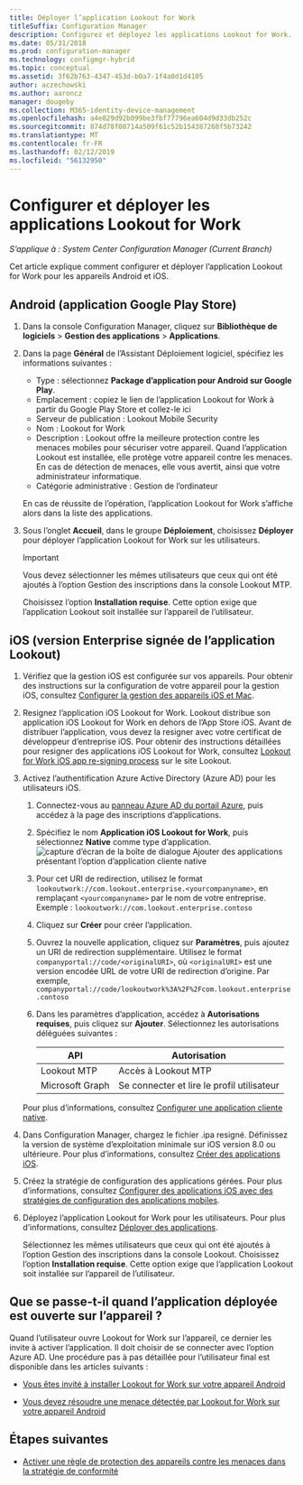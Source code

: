 ```yaml
---
title: Déployer l’application Lookout for Work
titleSuffix: Configuration Manager
description: Configurez et déployez les applications Lookout for Work.
ms.date: 05/31/2018
ms.prod: configuration-manager
ms.technology: configmgr-hybrid
ms.topic: conceptual
ms.assetid: 3f62b763-4347-453d-b0a7-1f4a0d1d4105
author: aczechowski
ms.author: aaroncz
manager: dougeby
ms.collection: M365-identity-device-management
ms.openlocfilehash: a4e829d92b099be3fbf77796ea604d9d33db252c
ms.sourcegitcommit: 874d78f08714a509f61c52b154387268f5b73242
ms.translationtype: MT
ms.contentlocale: fr-FR
ms.lasthandoff: 02/12/2019
ms.locfileid: "56132950"
---
```

# <a name="configure-and-deploy-lookout-for-work-apps"></a>Configurer et déployer les applications Lookout for Work

*S’applique à : System Center Configuration Manager (Current Branch)*

Cet article explique comment configurer et déployer l’application Lookout for Work pour les appareils Android et iOS.



## <a name="android-google-play-store-app"></a>Android (application Google Play Store)
1.  Dans la console Configuration Manager, cliquez sur **Bibliothèque de logiciels** > **Gestion des applications** > **Applications**.  

2.  Dans la page **Général** de l’Assistant Déploiement logiciel, spécifiez les informations suivantes :  
    - Type : sélectionnez **Package d’application pour Android sur Google Play**.
    - Emplacement : copiez le lien de l’application Lookout for Work à partir du Google Play Store et collez-le ici
    - Serveur de publication : Lookout Mobile Security
    - Nom : Lookout for Work
    - Description : Lookout offre la meilleure protection contre les menaces mobiles pour sécuriser votre appareil. Quand l’application Lookout est installée, elle protège votre appareil contre les menaces. En cas de détection de menaces, elle vous avertit, ainsi que votre administrateur informatique.
    - Catégorie administrative : Gestion de l’ordinateur  

    En cas de réussite de l’opération, l’application Lookout for Work s’affiche alors dans la liste des applications.  

3.  Sous l’onglet **Accueil**, dans le groupe **Déploiement**, choisissez **Déployer** pour déployer l’application Lookout for Work sur les utilisateurs.   
    >[!IMPORTANT]  
    >Vous devez sélectionner les mêmes utilisateurs que ceux qui ont été ajoutés à l’option Gestion des inscriptions dans la console Lookout MTP.  

    Choisissez l’option **Installation requise**. Cette option exige que l’application Lookout soit installée sur l’appareil de l’utilisateur.  



## <a name="ios-enterprise-signed-version-of-lookout-app"></a>iOS (version Enterprise signée de l’application Lookout)

1. Vérifiez que la gestion iOS est configurée sur vos appareils. Pour obtenir des instructions sur la configuration de votre appareil pour la gestion iOS, consultez [Configurer la gestion des appareils iOS et Mac](/sccm/mdm/deploy-use/enroll-hybrid-ios-mac).  

2. Resignez l’application iOS Lookout for Work. Lookout distribue son application iOS Lookout for Work en dehors de l’App Store iOS. Avant de distribuer l’application, vous devez la resigner avec votre certificat de développeur d’entreprise iOS. Pour obtenir des instructions détaillées pour resigner des applications iOS Lookout for Work, consultez [Lookout for Work iOS app re-signing process](https://personal.support.lookout.com/hc/articles/114094038714) sur le site Lookout.  

3. Activez l’authentification Azure Active Directory (Azure AD) pour les utilisateurs iOS.
   1.  Connectez-vous au [panneau Azure AD du portail Azure](https://portal.azure.com/#blade/Microsoft_AAD_IAM/ActiveDirectoryMenuBlade/Overview), puis accédez à la page des inscriptions d’applications.  
   2.  Spécifiez le nom **Application iOS Lookout for Work**, puis sélectionnez **Native** comme type d’application.  
   ![capture d’écran de la boîte de dialogue Ajouter des applications présentant l’option d’application cliente native](media/aad-add-app-reg.png)

   3.  Pour cet URI de redirection, utilisez le format `lookoutwork://com.lookout.enterprise.<yourcompanyname>`, en remplaçant `<yourcompanyname>` par le nom de votre entreprise. Exemple : `lookoutwork://com.lookout.enterprise.contoso`
   4. Cliquez sur **Créer** pour créer l’application. 
   5.  Ouvrez la nouvelle application, cliquez sur **Paramètres**, puis ajoutez un URI de redirection supplémentaire. Utilisez le format `companyportal://code/<originalURI>`, où `<originalURI>` est une version encodée URL de votre URI de redirection d’origine. Par exemple, `companyportal://code/lookoutwork%3A%2F%2Fcom.lookout.enterprise.contoso`
   6.  Dans les paramètres d’application, accédez à **Autorisations requises**, puis cliquez sur **Ajouter**. Sélectionnez les autorisations déléguées suivantes :  

       | API  | Autorisation  |
       |---------|---------|
       | Lookout MTP     | Accès à Lookout MTP         |
       | Microsoft Graph     | Se connecter et lire le profil utilisateur        |  

   Pour plus d’informations, consultez [Configurer une application cliente native](/azure/app-service/app-service-mobile-how-to-configure-active-directory-authentication#optional-configure-a-native-client-application).  


4. Dans Configuration Manager, chargez le fichier .ipa resigné. Définissez la version de système d’exploitation minimale sur iOS version 8.0 ou ultérieure. Pour plus d’informations, consultez [Créer des applications iOS](/sccm/apps/get-started/creating-ios-applications).   


5. Créez la stratégie de configuration des applications gérées. Pour plus d’informations, consultez [Configurer des applications iOS avec des stratégies de configuration des applications mobiles](/sccm/apps/deploy-use/configure-ios-apps-with-app-configuration-policies).  


6. Déployez l’application Lookout for Work pour les utilisateurs. Pour plus d’informations, consultez [Déployer des applications](/sccm/apps/deploy-use/deploy-applications).  

   Sélectionnez les mêmes utilisateurs que ceux qui ont été ajoutés à l’option Gestion des inscriptions dans la console Lookout. Choisissez l’option **Installation requise**. Cette option exige que l’application Lookout soit installée sur l’appareil de l’utilisateur.



## <a name="what-happens-when-the-deployed-app-is-opened-on-the-device"></a>Que se passe-t-il quand l’application déployée est ouverte sur l’appareil ?

Quand l’utilisateur ouvre Lookout for Work sur l’appareil, ce dernier les invite à activer l’application. Il doit choisir de se connecter avec l’option Azure AD. Une procédure pas à pas détaillée pour l’utilisateur final est disponible dans les articles suivants :

- [Vous êtes invité à installer Lookout for Work sur votre appareil Android](/intune-user-help/you-are-prompted-to-install-lookout-for-work-android)

- [Vous devez résoudre une menace détectée par Lookout for Work sur votre appareil Android](/intune-user-help/you-need-to-resolve-a-threat-found-by-lookout-for-work-android)



## <a name="next-steps"></a>Étapes suivantes
- [Activer une règle de protection des appareils contre les menaces dans la stratégie de conformité](enable-device-threat-protection-rule-compliance-policy.md)
